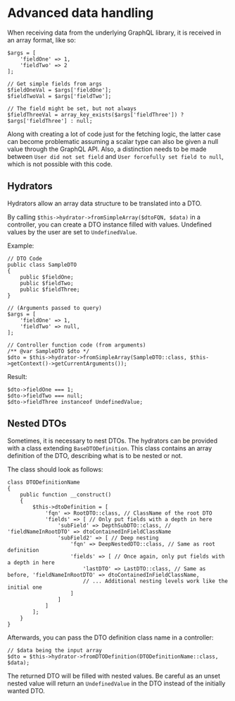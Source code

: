 # Advanced data handling

When receiving data from the underlying GraphQL library, it is received in an array format, like so:

```
$args = [
    'fieldOne' => 1,
    'fieldTwo' => 2
];

// Get simple fields from args
$fieldOneVal = $args['fieldOne'];
$fieldTwoVal = $args['fieldTwo'];

// The field might be set, but not always
$fieldThreeVal = array_key_exists($args['fieldThree']) ? $args['fieldThree'] : null;
```

Along with creating a lot of code just for the fetching logic, the latter case can become problematic assuming a scalar type can also be given a null value through the GraphQL API. Also, a distinction needs to be made between `User did not set field` and `User forcefully set field to null`, which is not possible with this code.

## Hydrators

Hydrators allow an array data structure to be translated into a DTO.

By calling `$this->hydrator->fromSimpleArray($dtoFQN, $data)` in a controller, you can create a DTO instance filled with values. Undefined values by the user are set to `UndefinedValue`.

Example:


```
// DTO Code
public class SampleDTO 
{
    public $fieldOne;
    public $fieldTwo;
    public $fieldThree;
}

// (Arguments passed to query)
$args = [
    'fieldOne' => 1,
    'fieldTwo' => null,
];

// Controller function code (from arguments)
/** @var SampleDTO $dto */
$dto = $this->hydrator->fromSimpleArray(SampleDTO::class, $this->getContext()->getCurrentArguments());
```

Result:
```
$dto->fieldOne === 1;
$dto->fieldTwo === null;
$dto->fieldThree instanceof UndefinedValue;
```

## Nested DTOs

Sometimes, it is necessary to nest DTOs. The hydrators can be provided with a class extending `BaseDTODefinition`. This class contains an array definition of the DTO, describing what is to be nested or not. 

The class should look as follows:

```
class DTODefinitionName
{
    public function __construct()
    {
		$this->dtoDefinition = [
			'fqn' => RootDTO::class, // ClassName of the root DTO
			'fields' => [ // Only put fields with a depth in here
				'subField' => DepthSubDTO::class, // 'fieldNameInRootDTO' => dtoContainedInFieldClassName
				'subField2' => [ // Deep nesting
				    'fqn' => DeepNestedDTO::class, // Same as root definition
				    'fields' => [ // Once again, only put fields with a depth in here
				        'lastDTO' => LastDTO::class, // Same as before, 'fieldNameInRootDTO' => dtoContainedInFieldClassName,
				        // ... Additional nesting levels work like the initial one
				    ]
				]
			]
		];
    }
}
```

Afterwards, you can pass the DTO definition class name in a controller:

```
// $data being the input array
$dto = $this->hydrator->fromDTODefinition(DTODefinitionName::class, $data);
```

The returned DTO will be filled with nested values. Be careful as an unset nested value will return an `UndefinedValue` in the DTO instead of the initially wanted DTO.
